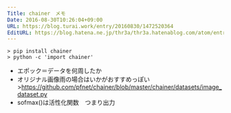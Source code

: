 ```yaml
---
Title: chainer　メモ
Date: 2016-08-30T10:26:04+09:00
URL: https://blog.turai.work/entry/20160830/1472520364
EditURL: https://blog.hatena.ne.jp/thr3a/thr3a.hatenablog.com/atom/entry/10328749687181492648
---
```


```
> pip install chainer
> python -c 'import chainer'
```

- エポック＝データを何周したか
- オリジナル画像雨の場合はいかがおすすめっぽい>https://github.com/pfnet/chainer/blob/master/chainer/datasets/image_dataset.py
- sofmax()は活性化関数　つまり出力

